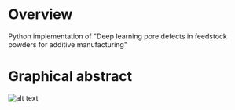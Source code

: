 # Overview 
Python implementation of "Deep learning pore defects in feedstock powders for additive manufacturing"

# Graphical abstract
![alt text](https://github.com/yhsure/porosity/blob/main/graphical_abstract.jpg?raw=true)
